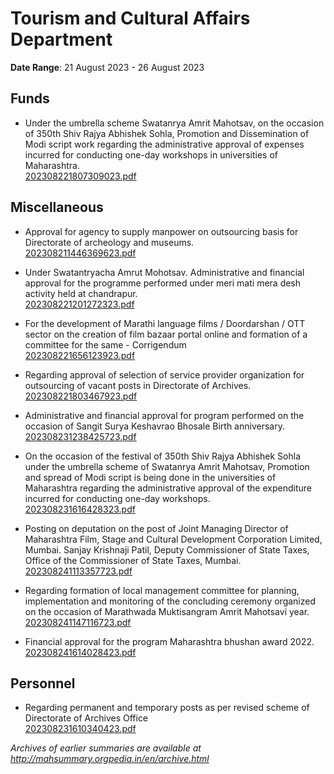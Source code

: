 # Tourism and Cultural Affairs Department

**Date Range**: 21 August 2023 - 26 August 2023


## Funds
- Under the umbrella scheme Swatanrya Amrit Mahotsav, on the occasion of 350th Shiv Rajya Abhishek Sohla, Promotion and Dissemination of Modi script work regarding the administrative approval of expenses incurred for conducting one-day workshops in universities of Maharashtra.\
  [202308221807309023.pdf](https://gr.maharashtra.gov.in/Site/Upload/Government%20Resolutions/English/202308221807309023.pdf)

## Miscellaneous
- Approval for agency to supply manpower on outsourcing basis for Directorate of archeology and museums.\
  [202308211446369623.pdf](https://gr.maharashtra.gov.in/Site/Upload/Government%20Resolutions/English/202308211446369623.pdf)

- Under Swatantryacha Amrut Mohotsav. Administrative and financial approval for the programme performed under meri mati mera desh activity held at chandrapur.\
  [202308221201272323.pdf](https://gr.maharashtra.gov.in/Site/Upload/Government%20Resolutions/English/202308221201272323.pdf)

- For the development of Marathi language films / Doordarshan / OTT sector on the creation of film bazaar portal online and formation of a committee for the same - Corrigendum\
  [202308221656123923.pdf](https://gr.maharashtra.gov.in/Site/Upload/Government%20Resolutions/English/202308221656123923.pdf)

- Regarding approval of selection of service provider organization for outsourcing of vacant posts in Directorate of Archives.\
  [202308221803467923.pdf](https://gr.maharashtra.gov.in/Site/Upload/Government%20Resolutions/English/202308221803467923.pdf)

- Administrative and financial approval for program performed on the occasion of Sangit Surya Keshavrao Bhosale Birth anniversary.\
  [202308231238425723.pdf](https://gr.maharashtra.gov.in/Site/Upload/Government%20Resolutions/English/202308231238425723.pdf)

- On the occasion of the festival of 350th Shiv Rajya Abhishek Sohla under the umbrella scheme of Swatanrya Amrit Mahotsav, Promotion and spread of Modi script is being done in the universities of Maharashtra regarding the administrative approval of the expenditure incurred for conducting one-day workshops.\
  [202308231616428323.pdf](https://gr.maharashtra.gov.in/Site/Upload/Government%20Resolutions/English/202308231616428323.pdf)

- Posting on deputation on the post of Joint Managing Director of Maharashtra Film, Stage and Cultural Development Corporation Limited, Mumbai. Sanjay Krishnaji Patil, Deputy Commissioner of State Taxes, Office of the Commissioner of State Taxes, Mumbai.\
  [202308241113357723.pdf](https://gr.maharashtra.gov.in/Site/Upload/Government%20Resolutions/English/202308241113357723.pdf)

- Regarding formation of local management committee for planning, implementation and monitoring of the concluding ceremony organized on the occasion of Marathwada Muktisangram Amrit Mahotsavi year.\
  [202308241147116723.pdf](https://gr.maharashtra.gov.in/Site/Upload/Government%20Resolutions/English/202308241147116723.pdf)

- Financial approval for the program Maharashtra bhushan award 2022.\
  [202308241614028423.pdf](https://gr.maharashtra.gov.in/Site/Upload/Government%20Resolutions/English/202308241614028423.pdf)

## Personnel
- Regarding permanent and temporary posts as per revised scheme of Directorate of Archives Office\
  [202308231610340423.pdf](https://gr.maharashtra.gov.in/Site/Upload/Government%20Resolutions/English/202308231610340423.pdf)


*Archives of earlier summaries are available at http://mahsummary.orgpedia.in/en/archive.html*